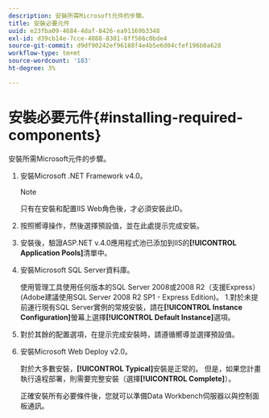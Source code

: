 ```yaml
---
description: 安裝所需Microsoft元件的步驟。
title: 安裝必要元件
uuid: e23fba09-4684-4daf-8426-ea91169b3348
exl-id: d39cb14e-7cce-4088-8301-8ff566c0bde4
source-git-commit: d9df90242ef96188f4e4b5e6d04cfef196b0a628
workflow-type: tm+mt
source-wordcount: '183'
ht-degree: 3%

---
```


# 安裝必要元件{#installing-required-components}

安裝所需Microsoft元件的步驟。

1. 安裝Microsoft .NET Framework v4.0。

   >[!NOTE]
   >
   >只有在安裝和配置IIS Web角色後，才必須安裝此ID。

1. 按照嚮導操作，然後選擇預設值，並在此處提示完成安裝。
1. 安裝後，驗證ASP.NET v.4.0應用程式池已添加到IIS的&#x200B;**[!UICONTROL Application Pools]**&#x200B;清單中。
1. 安裝Microsoft SQL Server資料庫。

   使用管理工具使用任何版本的SQL Server 2008或2008 R2（支援Express）(Adobe建議使用SQL Server 2008 R2 SP1 - Express Edition)。 1.對於未提前運行現有SQL Server實例的常規安裝，請在&#x200B;**[!UICONTROL Instance Configuration]**&#x200B;螢幕上選擇&#x200B;**[!UICONTROL Default Instance]**&#x200B;選項。
1. 對於其餘的配置選項，在提示完成安裝時，請遵循嚮導並選擇預設值。
1. 安裝Microsoft Web Deploy v2.0。

   對於大多數安裝，**[!UICONTROL Typical]**&#x200B;安裝是正常的。 但是，如果您計畫執行遠程部署，則需要完整安裝（選擇&#x200B;**[!UICONTROL Complete]**）。

   正確安裝所有必要條件後，您就可以準備Data Workbench伺服器以與控制面板通訊。
